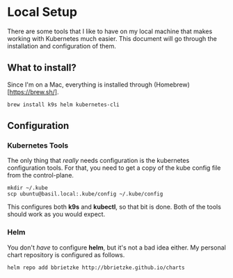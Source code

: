 # Local Setup

There are some tools that I like to have on my local machine that makes working with Kubernetes much easier.
This document will go through the installation and configuration of them.

## What to install?

Since I'm on a Mac, everything is installed through (Homebrew)[https://brew.sh/].

```
brew install k9s helm kubernetes-cli
```

## Configuration
### Kubernetes Tools
The only thing that *really* needs configuration is the kubernetes configuration tools.  For that, you need to get 
a copy of the kube config file from the control-plane.

```
mkdir ~/.kube
scp ubuntu@basil.local:.kube/config ~/.kube/config
```

This configures both **k9s** and **kubectl**, so that bit is done.  Both of the tools should work as you would expect.

### Helm
You don't *have* to configure **helm**, but it's not a bad idea either.  My personal chart repository is configured as follows.

```
helm repo add bbrietzke http://bbrietzke.github.io/charts
```